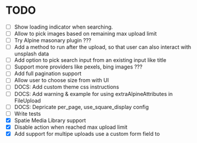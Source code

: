 # TODO

-   [ ] Show loading indicator when searching.
-   [ ] Allow to pick images based on remaining max upload limit
-   [ ] Try Alpine masonary plugin ???
-   [ ] Add a method to run after the upload, so that user can also interact with unsplash data
-   [ ] Add option to pick search input from an existing input like title
-   [ ] Support more providers like pexels, bing images ???
-   [ ] Add full pagination support
-   [ ] Allow user to choose size from with UI
-   [ ] DOCS: Add custom theme css instructions
-   [ ] DOCS: Add warning & example for using extraAlpineAttributes in FileUpload
-   [ ] DOCS: Depricate per_page, use_square_display config
-   [ ] Write tests
-   [x] Spatie Media Library support
-   [x] Disable action when reached max upload limit
-   [x] Add support for multipe uploads use a custom form field to
